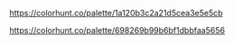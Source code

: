 https://colorhunt.co/palette/1a120b3c2a21d5cea3e5e5cb

https://colorhunt.co/palette/698269b99b6bf1dbbfaa5656